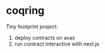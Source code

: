 # coqring

Tiny footprint project:

1) deploy contracts on avax 
2) run contract interactive with next.js



